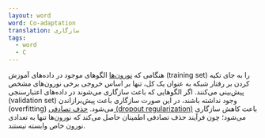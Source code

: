 ```yaml
---
layout: word
word: Co-adaptation
translation: سازگاری
tags:
  - word
  - C
---
```

هنگامی که [نورون‌ها](/N/neuron) الگوهای موجود در داده‌های آموزش (training set) را به جای تکیه کردن بر رفتار شبکه به عنوان یک کل، تنها بر اساس خروجی برخی نورون‌های مشخص پیش‌بینی می‌کنند. اگر الگوهایی که باعث سازگاری می‌شوند در داده‌های اعتبارسنجی (validation set) وجود نداشته باشند، در این صورت سازگاری باعث پیش‌برازاندن (overfitting) می‌شود. [حذف تصادفی (dropout regularization)](/D/dropout_regularization) باعث کاهش سازگاری می‌شود؛ چون فرآیند حذف تصادفی اطمینان حاصل می‌کند که نورون‌ها تنها به تعدادی نورون خاص وابسته نیستند.